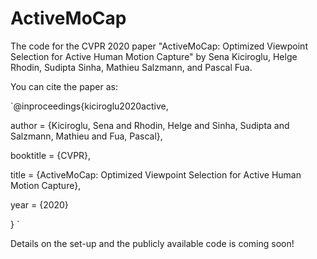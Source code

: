 # ActiveMoCap
The code for the CVPR 2020 paper "ActiveMoCap: Optimized Viewpoint Selection for Active Human Motion Capture" by Sena Kiciroglu, Helge Rhodin, Sudipta Sinha, Mathieu Salzmann, and Pascal Fua.

You can cite the paper as: 

`@inproceedings{kiciroglu2020active,

  author = {Kiciroglu, Sena and Rhodin, Helge and Sinha, Sudipta and Salzmann, Mathieu and Fua, Pascal},
  
  booktitle = {CVPR},
  
  title = {ActiveMoCap: Optimized Viewpoint Selection for Active Human Motion Capture},
  
  year = {2020}
  
}
`

Details on the set-up and the publicly available code is coming soon!

